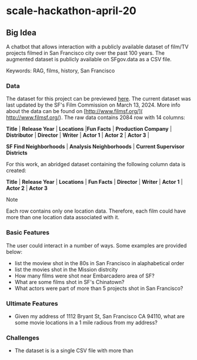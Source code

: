 # scale-hackathon-april-20

## Big Idea
A chatbot that allows interaction with a publicly available dataset of film/TV projects filmed in San Francisco city over the past 100 years. 
The augmented dataset is publicly available on SFgov.data as a CSV file. 

Keywords: RAG, films, history, San Francisco

### Data

The dataset for this project can be previewed [here](https://data.sfgov.org/Culture-and-Recreation/Film-Locations-in-San-Francisco/yitu-d5am/data_preview).
The current dataset was last updated by the SF's Film Commission on March 13, 2024. More info about the data can be found on [http://www.filmsf.org/](	http://www.filmsf.org/). 
The raw data contains 2084 row with 14 columns:

**Title**	| **Release Year** | **Locations**	|**Fun Facts** | **Production Company** | **Distributor**	| **Director** | **Writer** | **Actor 1** | **Actor 2** | **Actor 3** | 

**SF Find Neighborhoods** | **Analysis Neighborhoods** | **Current Supervisor Districts**

For this work, an abridged dataset containing the following column data is created: 

**Title**	| **Release Year** | **Locations**	| **Fun Facts** | **Director** | **Writer** | **Actor 1** | **Actor 2** | **Actor 3** 
> [!NOTE]  
> Each row contains only one location data. Therefore, each film could have more than one location data associated with it. 


### Basic Features
The user could interact in a number of ways. Some examples are provided below:  
- list the moview shot in the 80s in San Francisco in alaphabetical order
- list the movies shot in the Mission distrcity
- How many films were shot near Embarcadero area of SF?
- What are some films shot in SF's Chinatown?
- What actors were part of more than 5 projects shot in San Francisco? 


### Ultimate Features

- Given my address of 1112 Bryant St, San Francisco CA 94110, what are some movie locations in a 1 mile radious from my address?


### Challenges

- The dataset is is a single CSV file with more than
